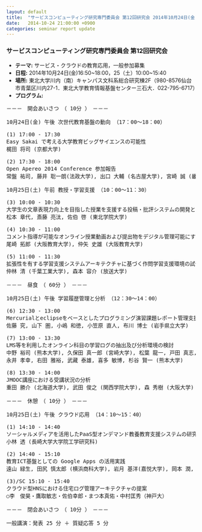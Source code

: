 ```yaml
---
layout: default
title:  "サービスコンピューティング研究専門委員会 第12回研究会 2014年10月24日(金)16:50~18:00，25（土）10:00~15:40"
date:   2014-10-24 21:00:00 +0900
categories: seminar report update
---
```


### サービスコンピューティング研究専門委員会 第12回研究会
- __テーマ:__ サービス・クラウドの教育応用，一般参加募集
- __日程:__ 2014年10月24日(金)16:50~18:00，25（土）10:00~15:40
- __場所:__ 東北大学川内（南）キャンパス文科系総合研究棟2F（980-8576仙台市青葉区川内27-1．東北大学教育情報基盤センター三石大．022-795-6717）
- __プログラム:__


<pre>
－－－　開会あいさつ　（ 10分 ）　－－－

10月24日(金) 午後 次世代教育基盤の動向 （17：00～18：00）

(1) 17:00 - 17:30
Easy Sakai で考える大学教育ビッグサイエンスの可能性
梶田 将司 (京都大学)

(2) 17:30 - 18:00
Open Apereo 2014 Conference 参加報告
常盤 祐司, 藤井 聡一朗(法政大学), 出口 大輔 (名古屋大学), 宮崎 誠 (畿央大学), 梶田 将司 (京都大学)

10月25日(土) 午前 教授・学習支援 （10：00～11：30）

(3) 10:00 - 10:30
大学生の文章表現力向上を目指した授業を支援する投稿・批評システムの開発と運用
松本 章代, 斎藤 亮汰, 佐伯 啓 (東北学院大学)

(4) 10:30 - 11:00
コメント指導が可能なオンライン授業動画および提出物をデジタル管理可能にする教員養成用SNSの開発
尾崎 拓郎 (大阪教育大学), 仲矢 史雄 (大阪教育大学)

(5) 11:00 - 11:30
拡張性を有する学習支援システムアーキテクチャに基づく作問学習支援環境の試作
仲林 清 (千葉工業大学), 森本 容介 (放送大学)

－－－　昼食　（ 60分 ）　－－－

10月25日(土) 午後 学習履歴管理と分析 （12：30～14：00）

(6) 12:30 - 13:00
Mercurialとeclipseをベースとしたプログラミング演習課題レポート管理支援システムの構築
佐藤 究, 山下 圏, 小嶋 和徳, 小笠原 直人, 布川 博士 (岩手県立大学)

(7) 13:00 - 13:30
LMS等を利用したオンライン科目の学習ログの抽出及び分析環境の検討
中野 裕司 (熊本大学), 久保田 真一郎 (宮崎大学), 松葉 龍一, 戸田 真志, 
永井 孝幸, 右田 雅裕, 武藏 泰雄, 喜多 敏博, 杉谷 賢一 (熊本大学)

(8) 13:30 - 14:00
JMOOC講座における受講状況の分析
重田 勝介 (北海道大学), 武田 俊之 (関西学院大学), 森 秀樹 (大阪大学)

－－－　休憩　（ 10分 ）　－－－

10月25日(土) 午後 クラウド応用 （14：10～15：40）

(1) 14:10 - 14:40
ソーシャルメディアを活用したPaaS型オンデマンド教養教育支援システムの研究
小林 透 (長崎大学大学院工学研究科)

(2) 14:40 - 15:10
教育ICT基盤としての Google Apps の活用実践
遠山 緑生, 田尻 慎太郎 (横浜商科大学), 岩月 基洋(嘉悦大学), 岡本 潤, 白鳥 成彦 (嘉悦大学)

(3)/SC 15:10 - 15:40
クラウド型HNSにおける住宅ログ管理アーキテクチャの提案
○李　俊昊・鷹取敏志・佐伯幸郎・まつ本真佑・中村匡秀（神戸大）

－－－　閉会あいさつ　（ 10分 ）　－－－

一般講演：発表 25 分 ＋ 質疑応答 5 分

</pre>

